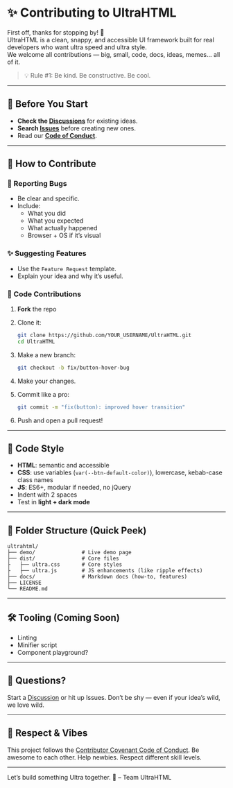 # ✨ Contributing to UltraHTML

First off, thanks for stopping by! 🙌  
UltraHTML is a clean, snappy, and accessible UI framework built for real developers who want ultra speed and ultra style.  
We welcome all contributions — big, small, code, docs, ideas, memes... all of it.

> 💡 Rule #1: Be kind. Be constructive. Be cool.

---

## 🧠 Before You Start

- **Check the [Discussions](https://github.com/Natuworkguy/UltraHTML/discussions)** for existing ideas.
- **Search [Issues](https://github.com/Natuworkguy/UltraHTML/issues)** before creating new ones.
- Read our [**Code of Conduct**](./CODE_OF_CONDUCT.md).

---

## 🚀 How to Contribute

### 🐛 Reporting Bugs
- Be clear and specific.
- Include:
  - What you did
  - What you expected
  - What actually happened
  - Browser + OS if it’s visual

### ✨ Suggesting Features
- Use the `Feature Request` template.
- Explain your idea and why it’s useful.

### 🔧 Code Contributions

1. **Fork** the repo
2. Clone it:
   ```bash
   git clone https://github.com/YOUR_USERNAME/UltraHTML.git
   cd UltraHTML
   ```
3. Make a new branch:

   ```bash
   git checkout -b fix/button-hover-bug
   ```
4. Make your changes.
5. Commit like a pro:

   ```bash
   git commit -m "fix(button): improved hover transition"
   ```
6. Push and open a pull request!

---

## 📐 Code Style

* **HTML**: semantic and accessible
* **CSS**: use variables (`var(--btn-default-color)`), lowercase, kebab-case class names
* **JS**: ES6+, modular if needed, no jQuery
* Indent with 2 spaces
* Test in **light + dark mode**

---

## 📁 Folder Structure (Quick Peek)

```
ultrahtml/
├── demo/               # Live demo page
├── dist/               # Core files
├   ├── ultra.css       # Core styles
├   ├── ultra.js        # JS enhancements (like ripple effects)
├── docs/               # Markdown docs (how-to, features)
├── LICENSE
└── README.md
```

---

## 🛠️ Tooling (Coming Soon)

* Linting
* Minifier script
* Component playground?

---

## 💬 Questions?

Start a [Discussion](https://github.com/YOUR_USERNAME/UltraHTML/discussions) or hit up Issues.
Don’t be shy — even if your idea’s wild, we love wild.

---

## 🤝 Respect & Vibes

This project follows the [Contributor Covenant Code of Conduct](./CODE_OF_CONDUCT.md).
Be awesome to each other. Help newbies. Respect different skill levels.

---

Let’s build something Ultra together. 💚
– Team UltraHTML
